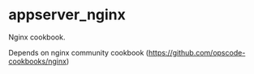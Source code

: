 appserver_nginx
===============

Nginx cookbook.

Depends on nginx community cookbook (https://github.com/opscode-cookbooks/nginx)
